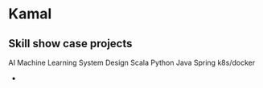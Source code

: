 # Kamal
  <h2>Skill show case projects </h2>
    <ui>
        <l>AI Machine Learning </l>
        <l>System Design</l>
        <l>Scala</l>
        <l>Python</l>
        <l>Java </l>
        <l>Spring</l>
        <l>k8s/docker</l>
      </ui>
      
      


















-
  
<!---
kminfinite/kminfinite is a ✨ special ✨ repository because its `README.md` (this file) appears on your GitHub profile.
You can click the Preview link to take a look at your changes.
--->
